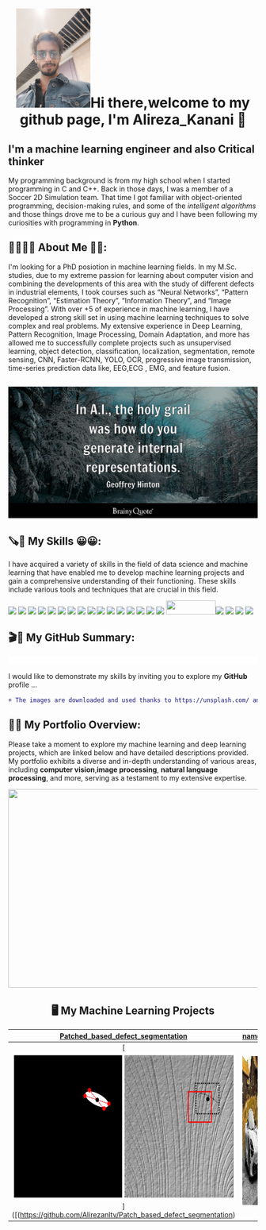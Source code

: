 <h1 align = "center"><img src="https://github.com/Alirezanltv/Gif_files/blob/main/IMG_20221210_203059.jpg" width="150" />Hi there,welcome to my github page, I'm Alireza_Kanani 👋</h1>

## I'm a machine learning engineer and also __Critical thinker__




  
My programming background is from my high school when I started programming in C and C++. Back in those days, I was a member of a Soccer 2D Simulation team. That time I got familiar with object-oriented programming, decision-making rules, and some of the _intelligent algorithms_ and those things drove me to be a curious guy and I have been following my curiosities with programming in __Python__.





    
<h2> 👨‍🎓🙋‍♂️ About Me 💼🎒: </h2>
I'm looking for a PhD posiotion in machine learning fields. In my M.Sc. studies, due to my extreme passion for learning about computer vision and combining
the developments of this area with the study of different defects in industrial elements, I took courses such as “Neural Networks”, “Pattern Recognition”, “Estimation Theory”, “Information Theory”, and “Image Processing”.
With over +5 of experience in machine learning, I have developed a strong skill set in using machine learning techniques to solve complex and real problems. My extensive experience in Deep Learning, Pattern Recognition, Image Processing, Domain Adaptation, and more has allowed me to successfully complete projects such as unsupervised learning, object detection, classification, localization, segmentation, remote sensing, CNN, Faster-RCNN, YOLO, OCR,  progressive image transmission, time-series prediction data like, EEG,ECG , EMG, and feature fusion.
<h2>       </h2>

![](https://github.com/Alirezanltv/Gif_files/blob/main/geoffreyhinton1-2x.jpg)

<h2>🪚🔧 My Skills 😀😀:</h2>
I have acquired a variety of skills in the field of data science and machine learning that have enabled me to develop machine learning projects and gain a comprehensive understanding of their functioning. These skills include various tools and techniques that are crucial in this field.

[![](https://img.shields.io/badge/Python-FFD43B?style=for-the-badge&logo=python&logoColor=darkgreen)](https://www.python.org)  [![](https://img.shields.io/badge/TensorFlow-FF6F00?style=for-the-badge&logo=TensorFlow&logoColor=white)](https://www.tensorflow.org) [![](https://img.shields.io/badge/scikit_learn-F7931E?style=for-the-badge&logo=scikit-learn&logoColor=white)](https://scikit-learn.org/stable/) [![](https://img.shields.io/badge/SciPy-654FF0?style=for-the-badge&logo=SciPy&logoColor=white)](https://www.scipy.org) [![](https://img.shields.io/badge/Numpy-777BB4?style=for-the-badge&logo=numpy&logoColor=white)](https://numpy.org) [![](https://img.shields.io/badge/Pandas-2C2D72?style=for-the-badge&logo=pandas&logoColor=white)](https://pandas.pydata.org)  [![](https://img.shields.io/badge/Plotly-239120?style=for-the-badge&logo=plotly&logoColor=white)](https://plotly.com)   [![](https://img.shields.io/badge/PyTorch-EE4C2C?style=for-the-badge&logo=PyTorch&logoColor=white)](https://pytorch.org)    [![](https://img.shields.io/badge/json-5E5C5C?style=for-the-badge&logo=json&logoColor=white)](https://www.json.org/json-en.html) [![](https://img.shields.io/badge/Tableau-E97627?style=for-the-badge&logo=Tableau&logoColor=white)](https://www.tableau.com) [![](https://img.shields.io/badge/C-00599C?style=for-the-badge&logo=c&logoColor=white)](https://www.cprogramming.com) [![](https://img.shields.io/badge/Keras-D00000?style=for-the-badge&logo=Keras&logoColor=white)](https://keras.io) [![](https://img.shields.io/badge/MySQL-00000F?style=for-the-badge&logo=mysql&logoColor=white)](https://www.mysql.com) [![](https://img.shields.io/badge/conda-342B029.svg?&style=for-the-badge&logo=anaconda&logoColor=white)](https://www.anaconda.com) [![](https://img.shields.io/badge/PowerBI-F2C811?style=for-the-badge&logo=Power%20BI&logoColor=white)](https://powerbi.microsoft.com/en-us/) [![](https://img.shields.io/badge/Colab-F9AB00?style=for-the-badge&logo=googlecolab&color=525252)](https://colab.research.google.com) [<img src = "https://img.shields.io/badge/SQLite-07405E?style=for-the-badge&logo=sqlite&logoColor=white" width = "100" height = "27.5"/>](https://www.sqlite.org/index.html)[![](https://img.shields.io/badge/LaTeX-47A141?style=for-the-badge&logo=LaTeX&logoColor=white)](https://www.latex-project.org)  [![](https://img.shields.io/badge/Microsoft_Excel-217346?style=for-the-badge&logo=microsoft-excel&logoColor=white)](https://www.microsoft.com/en-us/microsoft-365/excel) [![](https://img.shields.io/badge/Microsoft_PowerPoint-B7472A?style=for-the-badge&logo=microsoft-powerpoint&logoColor=white)](https://www.microsoft.com/en-us/microsoft-365/powerpoint) [![](https://img.shields.io/badge/Microsoft_Office-D83B01?style=for-the-badge&logo=microsoft-office&logoColor=white)](https://www.office.com)


## 🎬📠 My GitHub Summary: 

<img src = "https://github.com/suhasmaddali/Images/blob/main/Text%20Generated.gif" />

I would like to demonstrate my skills by inviting you to explore my **GitHub** profile ...

```diff
+ The images are downloaded and used thanks to https://unsplash.com/ and https://giphy.com/ websites. 🙂
```

## 💼🎒 My Portfolio Overview:

Please take a moment to explore my machine learning and deep learning projects, which are linked below and have detailed descriptions provided. My portfolio exhibits a diverse and in-depth understanding of various areas, including __computer vision__,__image processing__, __natural language processing__, and more, serving as a testament to my extensive expertise.

<img src = "https://github.com/suhasmaddali/Images/blob/main/New%20Intro%20Gif%20Image.gif" width = 1000 height = 400/>


<h2 align = "center"> 🖥 My Machine Learning Projects </h2> 

|  [Patched_based_defect_segmentation](https://github.com/Alirezanltv/Patch_based_defect_segmentation)|  [name](https)|
| :-:| :-:| 
| [<img src = "https://github.com/Alirezanltv/Gif_files/blob/main/applsci-13-03289-g007.png" width = 500 height = 300/>]([(https://github.com/Alirezanltv/Patch_based_defect_segmentation)| [<img src="https://github.com/suhasmaddali/Compressed-Images/blob/main/Car%20Image%20Introduction-min.jpg" width = 500 height = 300/>](https://github.com/suhasmaddali/Car-Prices-Prediction)




